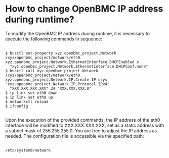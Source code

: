 # How to change OpenBMC IP address during runtime?

To modify the OpenBMC IP address during runtime, it is necessary to execute the following commands in sequence:
<pre>
  <code>
$ busctl set-property xyz.openbmc_project.Network /xyz/openbmc_project/network/eth0 xyz.openbmc_project.Network.EthernetInterface DHCPEnabled s     
  "xyz.openbmc_project.Network.EthernetInterface.DHCPConf.none"
$ busctl call xyz.openbmc_project.Network /xyz/openbmc_project/network/eth0 xyz.openbmc_project.Network.IP.Create IP ssys "xyz.openbmc_project.Network.IP.Protocol.IPv4" 
  "XXX.XXX.XXX.XXX" 24 "XXX.XXX.XXX.0"
$ ip link set eth0 down
$ ip link set eth0 up
$ networkctl reload
$ ifconfig
  </code>
</pre>
Upon the execution of the provided commands, the IP address of the eth0 interface will be modified to XXX.XXX.XXX.XXX, set as a static address with a subnet mask of 255.255.255.0. You are free to adjust the IP address as needed. The configuration file is accessible via the specified path:
<pre>
  <code>
/etc/systemd/network
  </code>
</pre>
